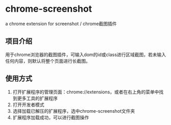 # chrome-screenshot

a chrome extension for screenshot / chrome截图插件

## 项目介绍

用于chrome浏览器的截图插件，可输入dom的id或class进行区域截图，若未输入任何内容，则默认将整个页面进行长截图。

## 使用方式

1. 打开扩展程序的管理页面：chrome://extensions，或者在右上角的菜单中找到更多工具的扩展程序
2. 打开开发者模式
3. 选择加载已解压的扩展程序，选中chrome-screenshot文件夹
4. 扩展程序加载成功，可以进行截图操作

